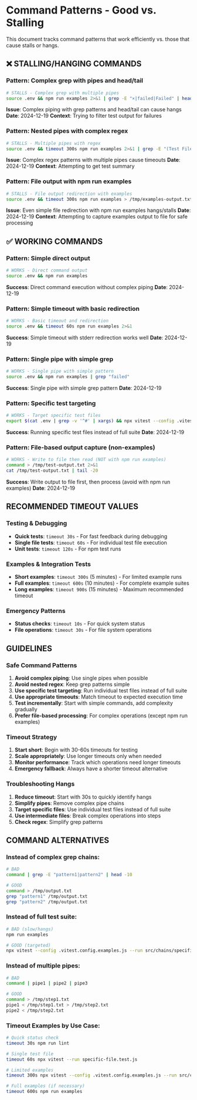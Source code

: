 # Command Patterns - Good vs. Stalling

This document tracks command patterns that work efficiently vs. those that cause stalls or hangs.

## ❌ STALLING/HANGING COMMANDS

### Pattern: Complex grep with pipes and head/tail
```bash
# STALLS - Complex grep with multiple pipes
source .env && npm run examples 2>&1 | grep -E "×|failed|Failed" | head -20
```
**Issue**: Complex piping with grep patterns and head/tail can cause hangs
**Date**: 2024-12-19
**Context**: Trying to filter test output for failures

### Pattern: Nested pipes with complex regex
```bash
# STALLS - Multiple pipes with regex
source .env && timeout 300s npm run examples 2>&1 | grep -E "(Test Files|Tests|failed|passed)" | tail -10
```
**Issue**: Complex regex patterns with multiple pipes cause timeouts
**Date**: 2024-12-19
**Context**: Attempting to get test summary

### Pattern: File output with npm run examples
```bash
# STALLS - File output redirection with examples
source .env && timeout 300s npm run examples > /tmp/examples-output.txt 2>&1
```
**Issue**: Even simple file redirection with npm run examples hangs/stalls
**Date**: 2024-12-19
**Context**: Attempting to capture examples output to file for safe processing

## ✅ WORKING COMMANDS

### Pattern: Simple direct output
```bash
# WORKS - Direct command output
source .env && npm run examples
```
**Success**: Direct command execution without complex piping
**Date**: 2024-12-19

### Pattern: Simple timeout with basic redirection
```bash
# WORKS - Basic timeout and redirection
source .env && timeout 60s npm run examples 2>&1
```
**Success**: Simple timeout with stderr redirection works well
**Date**: 2024-12-19

### Pattern: Single pipe with simple grep
```bash
# WORKS - Single pipe with simple pattern
source .env && npm run examples | grep "failed"
```
**Success**: Single pipe with simple grep pattern
**Date**: 2024-12-19

### Pattern: Specific test targeting
```bash
# WORKS - Target specific test files
export $(cat .env | grep -v '^#' | xargs) && npx vitest --config .vitest.config.examples.js --run src/chains/specific/index.examples.js
```
**Success**: Running specific test files instead of full suite
**Date**: 2024-12-19

### Pattern: File-based output capture (non-examples)
```bash
# WORKS - Write to file then read (NOT with npm run examples)
command > /tmp/test-output.txt 2>&1
cat /tmp/test-output.txt | tail -20
```
**Success**: Write output to file first, then process (avoid with npm run examples)
**Date**: 2024-12-19

## RECOMMENDED TIMEOUT VALUES

### Testing & Debugging
- **Quick tests**: `timeout 30s` - For fast feedback during debugging
- **Single file tests**: `timeout 60s` - For individual test file execution
- **Unit tests**: `timeout 120s` - For npm test runs

### Examples & Integration Tests  
- **Short examples**: `timeout 300s` (5 minutes) - For limited example runs
- **Full examples**: `timeout 600s` (10 minutes) - For complete example suites
- **Long examples**: `timeout 900s` (15 minutes) - Maximum recommended timeout

### Emergency Patterns
- **Status checks**: `timeout 10s` - For quick system status
- **File operations**: `timeout 30s` - For file system operations

## GUIDELINES

### Safe Command Patterns
1. **Avoid complex piping**: Use single pipes when possible
2. **Avoid nested regex**: Keep grep patterns simple
3. **Use specific test targeting**: Run individual test files instead of full suite
4. **Use appropriate timeouts**: Match timeout to expected execution time
5. **Test incrementally**: Start with simple commands, add complexity gradually
6. **Prefer file-based processing**: For complex operations (except npm run examples)

### Timeout Strategy
1. **Start short**: Begin with 30-60s timeouts for testing
2. **Scale appropriately**: Use longer timeouts only when needed
3. **Monitor performance**: Track which operations need longer timeouts
4. **Emergency fallback**: Always have a shorter timeout alternative

### Troubleshooting Hangs
1. **Reduce timeout**: Start with 30s to quickly identify hangs
2. **Simplify pipes**: Remove complex pipe chains
3. **Target specific files**: Use individual test files instead of full suite
4. **Use intermediate files**: Break complex operations into steps
5. **Check regex**: Simplify grep patterns

## COMMAND ALTERNATIVES

### Instead of complex grep chains:
```bash
# BAD
command | grep -E "pattern1|pattern2" | head -10

# GOOD
command > /tmp/output.txt
grep "pattern1" /tmp/output.txt
grep "pattern2" /tmp/output.txt
```

### Instead of full test suite:
```bash
# BAD (slow/hangs)
npm run examples

# GOOD (targeted)
npx vitest --config .vitest.config.examples.js --run src/chains/specific/index.examples.js
```

### Instead of multiple pipes:
```bash
# BAD  
command | pipe1 | pipe2 | pipe3

# GOOD
command > /tmp/step1.txt
pipe1 < /tmp/step1.txt > /tmp/step2.txt
pipe2 < /tmp/step2.txt
```

### Timeout Examples by Use Case:
```bash
# Quick status check
timeout 30s npm run lint

# Single test file
timeout 60s npx vitest --run specific-file.test.js

# Limited examples
timeout 300s npx vitest --config .vitest.config.examples.js --run src/chains/conversation/

# Full examples (if necessary)
timeout 600s npm run examples
``` 